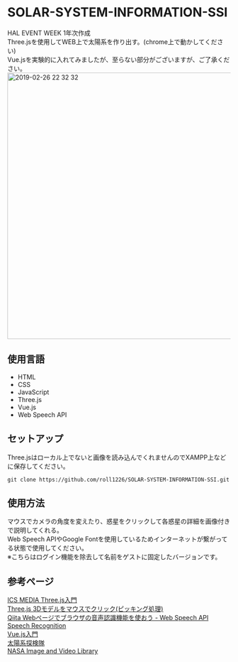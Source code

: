 # SOLAR-SYSTEM-INFORMATION-SSI
HAL EVENT WEEK 1年次作成<br>
Three.jsを使用してWEB上で太陽系を作り出す。(chrome上で動かしてください)<br>
Vue.jsを実験的に入れてみましたが、至らない部分がございますが、ご了承ください。<br>
<img width="600" alt="2019-02-26 22 32 32" src="https://user-images.githubusercontent.com/47688057/53486883-588f3e00-3acd-11e9-9ef7-c7a2a994602e.png">

## 使用言語
* HTML
* CSS
* JavaScript
* Three.js
* Vue.js
* Web Speech API

## セットアップ
Three.jsはローカル上でないと画像を読み込んでくれませんのでXAMPP上などに保存してください。
```
git clone https://github.com/roll1226/SOLAR-SYSTEM-INFORMATION-SSI.git
```

## 使用方法
マウスでカメラの角度を変えたり、惑星をクリックして各惑星の詳細を画像付きで説明してくれる。<br>
Web Speech APIやGoogle Fontを使用しているためインターネットが繋がってる状態で使用してください。<br>
※こちらはログイン機能を除去して名前をゲストに固定したバージョンです。

## 参考ページ
[ICS MEDIA Three.js入門](https://ics.media/tutorial-three/index.html)<br>
[Three.js 3Dモデルをマウスでクリック(ピッキング処理)](http://gupuru.hatenablog.jp/entry/2013/12/02/190413)<br>
[Qiita Webページでブラウザの音声認識機能を使おう - Web Speech API Speech Recognition](https://qiita.com/hmmrjn/items/4b77a86030ed0071f548)<br>
[Vue.js入門](http://www.tohoho-web.com/ex/vuejs.html#hello_world)<br>
[太陽系探検隊](http://www.susutan.com/)<br>
[NASA Image and Video Library](https://images.nasa.gov/)
